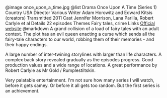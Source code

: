 @image		once_upon_a_time.jpg
@list
Drama		Once Upon A Time (Series 1)
Country		USA
Director		Various
Writer		Adam Horowitz and Edward Kitsis (creators)
Transmitted		2011
Cast		Jennifer Morrison, Lana Parilla, Robert Carlyle et al
Details		22 episodes
Themes		Fairy tales, crime
Links		[Official website](https://abc.go.com/shows/once-upon-a-time)
@markdown
A grand collision of a load of fairy tales with an adult context.
The plot has an evil queen enacting a curse which sends all
the fairy-tale characters to our world, robbing them of their
memories - and their happy endings.

A large number of inter-twining storylines with larger than
life characters. A complex back story revealed gradually as
the episodes progress. Good production values and a wide
range of locations. A great performance by Robert Carlyle as
Mr Gold / Rumplestiltskin.

Very palatable entertainment. I'm not sure how many series
I will watch, before it gets samey. Or before it all gets
too random. But the first series is an achievement.
